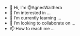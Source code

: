 - 👋 Hi, I’m @AgnesWaithera
- 👀 I’m interested in ...
- 🌱 I’m currently learning ...
- 💞️ I’m looking to collaborate on ...
- 📫 How to reach me ...

<!---
AgnesWaithera/AgnesWaithera is a ✨ special ✨ repository because its `README.md` (this file) appears on your GitHub profile.
You can click the Preview link to take a look at your changes.
--->
